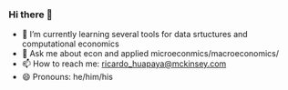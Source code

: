 ### Hi there 👋

- 🌱 I’m currently learning several tools for data srtuctures and computational economics
- 💬 Ask me about econ and applied microeconmics/macroeconomics/
- 📫 How to reach me: ricardo_huapaya@mckinsey.com
- 😄 Pronouns: he/him/his

